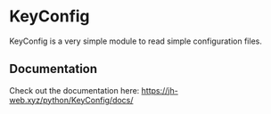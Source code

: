 # KeyConfig
KeyConfig is a very simple module to read simple configuration files.

## Documentation
Check out the documentation here: https://jh-web.xyz/python/KeyConfig/docs/